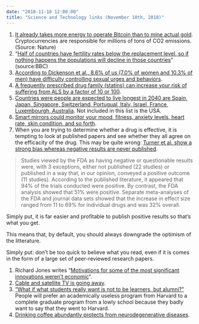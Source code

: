```yaml
---
date: "2018-11-10 12:00:00"
title: "Science and Technology links (November 10th, 2018)"
---
```




1. [It already takes more energy to operate Bitcoin than to mine actual gold](https://www.nature.com/articles/s41893-018-0152-7). Cryptocurrencies are responsible for millions of tons of CO2 emissions. (Source: Nature)
1. &ldquo;[Half of countries have fertility rates below the replacement level, so if nothing happens the populations will decline in those countries](https://www.bbc.com/news/amp/health-46118103)&rdquo; (source:BBC)
1. [According to Dickenson et al., 8.6% of us (7.0% of women and 10.3% of men) have difficulty controlling sexual urges and behaviors](https://jamanetwork.com/journals/jamanetworkopen/fullarticle/2713037).
1. [A frequently prescribed drug family (statins) can increase your risk of suffering from ALS by a factor of 10 or 100](https://www.ncbi.nlm.nih.gov/pubmed/29427042/).
1. [Countries were people are expected to live longest in 2040 are Spain, Japan, Singapore, Switzerland, Portugual, Italy, Israel, France, Luxembourgh, Australia](https://amp.cnn.com/cnn/2018/10/17/health/life-expectancy-forecasts-study-intl/index.html). Not included in this list is the USA.
1. [Smart mirrors could monitor your mood, fitness, anxiety levels, heart rate, skin condition, and so forth](https://www.nature.com/articles/s41746-018-0068-7).
1. When you are trying to determine whether a drug is effective, it is tempting to look at published papers and see whether they all agree on the efficacity of the drug. This may be quite wrong: [Turner et al. show a strong bias whereas negative results are never published](https://www.nejm.org/doi/full/10.1056/NEJMsa065779).<br/>

> Studies viewed by the FDA as having negative or questionable results were, with 3 exceptions, either not published (22 studies) or published in a way that, in our opinion, conveyed a positive outcome (11 studies). According to the published literature, it appeared that 94% of the trials conducted were positive. By contrast, the FDA analysis showed that 51% were positive. Separate meta-analyses of the FDA and journal data sets showed that the increase in effect size ranged from 11 to 69% for individual drugs and was 32% overall.



Simply put, it is far easier and profitable to publish positive results so that&rsquo;s what you get.

This means that, by default, you should always downgrade the optimism of the litterature.

Simply put: don&rsquo;t be too quick to believe what you read, even if it is comes in the form of a large set of peer-reviewed research papers.
1. Richard Jones writes &ldquo;[Motivations for some of the most significant innovations weren&rsquo;t economic](http://www.softmachines.org/wordpress/?p=2275)&ldquo;. 
1. [Cable and satellite TV is going away](https://www.usatoday.com/story/tech/talkingtech/2018/11/07/cord-cutting-accelerates-1-m-customers-dropped-pay-tv-last-quarter/1919471002/).
1. [&ldquo;What if what students really want is not to be learners, but alumni?&rdquo;](https://www.insidehighered.com/digital-learning/blogs/technology-and-learning/cannibalizing-masters-programs) People will prefer an academically useless program from Harvard to a complete graduate program from a lowly school because they badly want to say that they went to Harvard. 
1. [Drinking coffee abundantly protects from neurodegenerative diseases](https://www.ncbi.nlm.nih.gov/pmc/articles/PMC6194148/).


